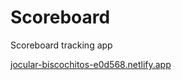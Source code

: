 # Scoreboard
 Scoreboard tracking app

[jocular-biscochitos-e0d568.netlify.app](https://jocular-biscochitos-e0d568.netlify.app/)
